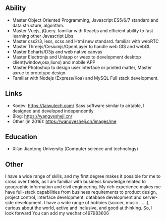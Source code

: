 <!-- 1661414726926 -->
<!-- About me -->
<!-- About me 的前言 -->
<!-- About me 的缩略图url -->
<!-- About -->

## Ability
* Master Object Oriented Programming, Javascript ES5/6/7 standard and data
structure, algorithm. 
* Master Vuejs, jQuery. familiar with Reactjs and efficient ability to fast learning other
Javascript Libs
* Master css2/3, less, scss and Html new standard. familiar with webRTC
* Master Threejs/Cesiumjs/OpenLayer to handle web GIS and webGL
* Master Echarts/D3js and web native canvas
* Master Electronjs and Uniapp or weex to development desktop
client(window,osx,liunx) and mobile APP
* Master Photoshop to design user interface or printed matter, Master axrue to
prototype design
* Familiar with Nodejs (Express/Koa) and MySQL Full stack development. 
## Links

* Kodev: https://taiwutech.com/ Sass software similar to airtable, I designed and
developed independently
* Blog: https://wangyesheji.cn/
* Other (in 2016): https://wangyesheji.cn/images/me
## Education

* Xi’an Jiaotong University (Computer science and technology)
## Other
I have a wide range of skills, and my first degree makes it possible for me to cross over
fields, as I am familiar with business knowledge related to geographic information and civil
engineering. My rich experience makes me have full-stack capabilities from business
requirements to product design, project control, interface development, database
development and server-side development.
I have a wide range of hobbies (soccer, music ......), curious about the world, active and
inclusive, and good at thinking. So, I look forward
You can add my wechat c497983606
